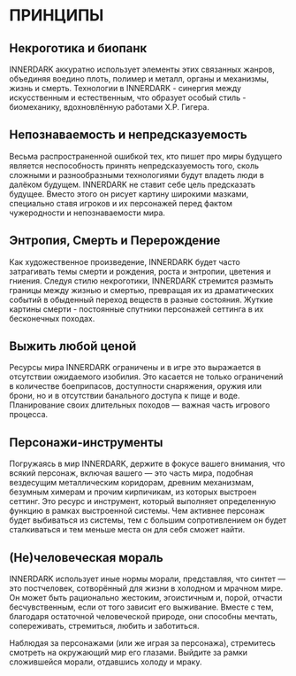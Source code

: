 # ПРИНЦИПЫ
## Некроготика и биопанк
INNERDARK аккуратно использует элементы этих связанных жанров, объединяя воедино плоть, полимер и металл, органы и механизмы, жизнь и смерть. Технологии в INNERDARK - синергия между искусственным и естественным, что образует особый стиль - биомеханику, вдохновлённую работами Х.Р. Гигера.
## Непознаваемость и непредсказуемость
Весьма распространенной ошибкой тех, кто пишет про миры будущего является неспособность принять непредсказуемость того, сколь сложными и разнообразными технологиями будут владеть люди в далёком будущем. INNERDARK не ставит себе цель предсказать будущее. Вместо этого он рисует картину широкими мазками, специально ставя игроков и их персонажей перед фактом чужеродности и непознаваемости мира.
## Энтропия, Смерть и Перерождение
Как художественное произведение, INNERDARK будет часто затрагивать темы смерти и рождения, роста и энтропии, цветения и гниения. Следуя стилю некроготики, INNERDARK стремится размыть границы между жизнью и смертью, превращая их из драматических событий в обыденный переход веществ в разные состояния.
Жуткие картины смерти - постоянные спутники персонажей сеттинга в их бесконечных походах.
## Выжить любой ценой
Ресурсы мира INNERDARK ограничены и в игре это выражается в отсутствии ожидаемого изобилия. Это касается не только ограничений в количестве боеприпасов, доступности снаряжения, оружия или брони, но и в отсутствии банального доступа к пище и воде. Планирование своих длительных походов — важная часть игрового процесса.
## Персонажи-инструменты
Погружаясь в мир INNERDARK, держите в фокусе вашего внимания, что всякий персонаж, включая вашего — это часть мира, подобная вездесущим металлическим коридорам, древним механизмам, безумным химерам и прочим кирпичикам, из которых выстроен сеттинг. Это ресурс и инструмент, который выполняет определенную функцию в рамках выстроенной системы. Чем активнее персонаж будет выбиваться из системы, тем с большим сопротивлением он будет сталкиваться и тем меньше места он для себя сможет найти.
## (Не)человеческая мораль
INNERDARK использует иные нормы морали, представляя, что синтет — это постчеловек, сотворённый для жизни в холодном и мрачном мире. Он может быть рационально жестоким, эгоистичным и, порой, отчасти бесчувственным, если от того зависит его выживание. Вместе с тем, благодаря остаточной человеческой природе, они способны мечтать, сопереживать, стремиться, любить и заботиться.

Наблюдая за персонажами (или же играя за персонажа), стремитесь смотреть на окружающий мир его глазами. Выйдите за рамки сложившейся морали, отдавшись холоду и мраку.
